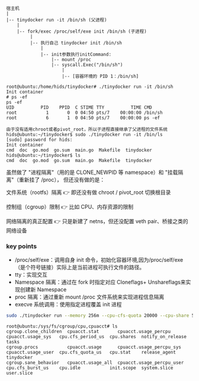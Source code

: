 ```
宿主机
|
|-- tinydocker run -it /bin/sh (父进程)
    |
    |-- fork/exec /proc/self/exe init /bin/sh (子进程)
         |
         |-- 执行自己 tinydocker init /bin/sh
             |
             |-- init参数执行initCommand:
                 |-- mount /proc
                 |-- syscall.Exec("/bin/sh")
                     |
                     |-- [容器环境的 PID 1：/bin/sh]

```

```
root@ubuntu:/home/hids/tinydocker# ./tinydocker run -it /bin/sh
Init container
# ps -ef
ps -ef
UID          PID    PPID  C STIME TTY          TIME CMD
root           1       0  0 04:50 pts/7    00:00:00 /bin/sh
root           6       1  0 04:50 pts/7    00:00:00 ps -ef

由于没有适用chroot或者pivot_root，所以子进程直接继承了父进程的文件系统
hids@ubuntu:~/tinydocker$ sudo ./tinydocker run -it /bin/ls
[sudo] password for hids: 
Init container
cmd  doc  go.mod  go.sum  main.go  Makefile  tinydocker
hids@ubuntu:~/tinydocker$ ls
cmd  doc  go.mod  go.sum  main.go  Makefile  tinydocker
```

虽然做了 "进程隔离"（用的是 CLONE_NEWPID 等 namespace）和 "挂载隔离"（重新挂了 /proc），
但还没有做的是：

文件系统（rootfs）隔离 👉 即还没有做 chroot / pivot_root 切换根目录

控制组（cgroup）限制 👉 比如 CPU、内存资源的限制

网络隔离的真正配置 👉 只是新建了 netns，但还没配置 veth pair、桥接之类的网络设备
### key points
- /proc/self/exe：调用自身 init 命令，初始化容器环境,因为/proc/self/exe（是个符号链接）实际上是当前进程可执行文件的路径。
- tty：实现交互
- Namespace 隔离：通过在 fork 时指定对应 Cloneflags+ Unshareflags来实现创建新 Namespace
- proc 隔离：通过重新 mount /proc 文件系统来实现进程信息隔离
- execve 系统调用：使用指定进程覆盖 init 进程



```bash
sudo ./tinydocker run --memory 256m --cpu-cfs-quota 20000 --cpu-share 512 --tty --interactive /bin/bash
```

```
root@ubuntu:/sys/fs/cgroup/cpu,cpuacct# ls
cgroup.clone_children  cpuacct.stat       cpuacct.usage_percpu       cpuacct.usage_sys   cpu.cfs_period_us  cpu.shares  notify_on_release  tasks
cgroup.procs           cpuacct.usage      cpuacct.usage_percpu_sys   cpuacct.usage_user  cpu.cfs_quota_us   cpu.stat    release_agent      tinydocker
cgroup.sane_behavior   cpuacct.usage_all  cpuacct.usage_percpu_user  cpu.cfs_burst_us    cpu.idle           init.scope  system.slice       user.slice
```